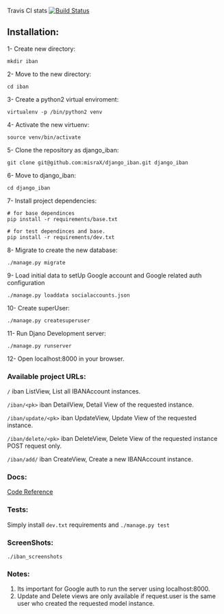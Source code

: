 Travis CI stats [![Build Status](https://travis-ci.org/misraX/django_iban.svg?branch=master)](https://travis-ci.org/misraX/django_iban)

## Installation:

1- Create new directory:

`mkdir iban`

2- Move to the new directory:

`cd iban`

3- Create a python2 virtual enviroment:

`virtualenv -p /bin/python2 venv`

4- Activate the new virtuenv:

`source venv/bin/activate`

5- Clone the repository as django_iban:

`git clone git@github.com:misraX/django_iban.git django_iban`

6- Move to django_iban:

`cd django_iban`

7- Install project dependencies:

```
# for base dependinces
pip install -r requirements/base.txt
```

```
# for test dependinces and base.
pip install -r requirements/dev.txt
```

8- Migrate to create the new database:

`./manage.py migrate`

9- Load initial data to setUp Google account and
   Google related auth configuration
   
`./manage.py loaddata socialaccounts.json`

10- Create superUser:

`./manage.py createsuperuser`

11- Run Djano Development server:

`./manage.py runserver`

12- Open localhost:8000 in your browser.


### Available project URLs:

`/` iban ListView, List all IBANAccount instances.

`/iban/<pk>` iban DetailView, Detail View of the requested <pk> instance.

`/iban/update/<pk>` iban UpdateView, Update View of the requested <pk> instance.

`/iban/delete/<pk>` iban DeleteView, Delete View of the requested <pk> instance POST request only.

`/iban/add/` iban CreateView, Create a new IBANAccount instance.

### Docs:

[Code Reference](http://django-iban.readthedocs.io/en/latest/py-modindex.html "ReadTheDocs")


### Tests:

Simply install `dev.txt` requirements and
`./manage.py test`

### ScreenShots:

`./iban_screenshots`

### Notes:

1. Its important for Google auth to run the server using localhost:8000.
2. Update and Delete views are only available if request.user is the same user who created the requested model instance. 